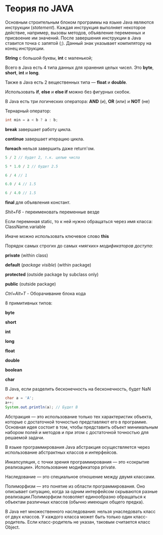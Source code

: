 # Теория по JAVA





Основным строительным блоком программы на языке Java являются инструкции (_statement_). Каждая инструкция выполняет некоторое действие, например, вызовы методов, объявление переменных и присвоение им значений. После завершения инструкции в Java ставится точка с запятой (;). Данный знак указывает компилятору на конец инструкции.

**String** с большой буквы, **int** с маленькой;

Всего в Java есть 4 типа данных для хранения целых чисел. Это **byte**, **short**, **int** и **long**.

Также в Java есть 2 вещественных типа — **float** и **double**.

Использовать **if**, **else** и **else if** можно без фигурных скобок.

В Java есть три логических оператора: **AND** (и), **OR** (или) и **NOT** (не)

Тернарный оператор:

```java
int min = a < b ? a : b;
```

**break** завершает работу цикла.

**continue** завершает итерацию цикла.

**foreach** нельзя завершить даже return'ом.
```java
5 / 2 // будет 2, т.к. целые числа
```
```java
5 * 1.0 / 2 // будет 2.5
```
```java
6 / 4 // 1
```
```java
6.0 / 4 // 1.5
```
```java
6 / 4.0 // 1.5
```

**final** для объявления констант.

_Shit+F6_ - переименовать переменные везде

Если перемнная static, то к ней нужно обращаться через имя класса: ClassName.variable

Иначе можно использовать ключевое слово **this**

Порядок самых строгих до самых «мягких» _модификаторов доступа_:

**private** (within class)

**default** (_package visible_) (within package)

**protected** (outside package by subclass only)

**public** (outside package)

_Ctrl+Alt+T_ - Оборачивание блока кода

8 примитивных типов:

**byte**

**short**

**int**

**long**

**float**

**double**

**boolean**

**char**

В Java, если разделить бесконечность на бесконечность, будет NaN



```java
char a = 'A';
a++;
System.out.println(a); // Будет B
```

Абстракция — это использование только тех характеристик объекта, которые с достаточной точностью представляют его в программе. Основная идея состоит в том, чтобы представить объект минимальным набором полей и методов и при этом с достаточной точностью для решаемой задачи.

В языке программирования Java абстракция осуществляется через использование абстрактных классов и интерфейсов.

Инкапсуляция, с точки зрения программирования — это «сокрытие реализации». Использование модификатора private.

Наследование — это специальное отношение между двумя классами. 

Полиморфизм — это понятие из области программирования. Оно описывает ситуацию, когда за одним интерфейсом скрываются разные реализации.Полиморфизм позволяет единообразно обращаться к объектам различных классов (обычно имеющих общего предка).

В Java нет множественного наследования: нельзя унаследовать класс от двух классов. У каждого класса может быть только один класс-родитель. Если класс-родитель не указан, таковым считается класс Object.